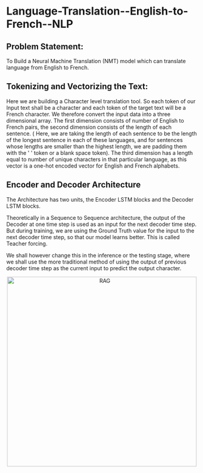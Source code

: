 # Language-Translation--English-to-French--NLP

## Problem Statement:
To Build a Neural Machine Translation (NMT) model which can translate language from English to French.

## Tokenizing and Vectorizing the Text:
Here we are building a Character level translation tool. So each token of our Input text shall be a character and each token of the target text will be a French character. We therefore convert the input data into a three dimensional array. The first dimension consists of number of English to French pairs, the second dimension consists of the length of each sentence. ( Here, we are taking the length of each sentence to be the length of the longest sentence in each of these languages, and for sentences whose lengths are smaller than the highest length, we are padding them with the ' ' token or a blank space token). The third dimension has a length equal to number of unique characters in that particular language, as this vector is a one-hot encoded vector for English and French alphabets.

## Encoder and Decoder Architecture
The Architecture has two units, the Encoder LSTM blocks and the Decoder LSTM blocks.

Theoretically in a Sequence to Sequence architecture, the output of the Decoder at one time step is used as an input for the next decoder time step. But during training, we are using the Ground Truth value for the input to the next decoder time step, so that our model learns better. This is called Teacher forcing.

We shall however change this in the inference or the testing stage, where we shall use the more traditional method of using the output of previous decoder time step as the current input to predict the output character.

<p align="center">
    <img width="500" src="https://encrypted-tbn0.gstatic.com/images?q=tbn:ANd9GcQAGfe-CAf9WfbsHO76idzWsTBVJosbbZD0jg&s" alt="RAG">
</p>
